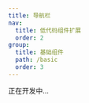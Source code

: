 ```yaml
---
title: 导航栏
nav:
  title: 低代码组件扩展
  order: 2
group:
  title: 基础组件
  path: /basic
  order: 3
---
```


正在开发中...
